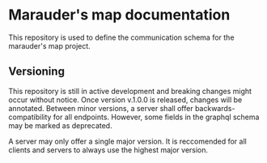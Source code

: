 # Marauder's map documentation

This repository is used to define the communication schema for the marauder's map project.

## Versioning

This repository is still in active development and breaking changes might occur without notice. Once version v.1.0.0 is released, changes will be annotated.
Between minor versions, a server shall offer backwards-compatibility for all endpoints. However, some fields in the graphql schema may be marked as deprecated.

A server may only offer a single major version. It is reccomended for all clients and servers to always use the highest major version.
